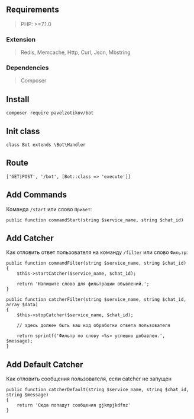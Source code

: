 ## Requirements
> PHP: >=7.1.0 

### Extension
> Redis, Memcache, Http, Curl, Json, Mbstring

### Dependencies
> Composer

## Install
```composer require pavelzotikov/bot```

## Init class
```
class Bot extends \Bot\Handler
```
## Route
```
['GET|POST', '/bot', [Bot::class => 'execute']]
```
## Add Commands
Команда `/start` или слово `Привет`:
```
public function commandStart(string $service_name, string $chat_id)
```
## Add Catcher
Как отловить ответ пользователя на команду `/filter` или слово `Фильтр`:
```
public function commandFilter(string $service_name, string $chat_id)
{
    $this->startCatcher($service_name, $chat_id);

    return 'Напишите слово для фильтрации обьвлений.';
}
```
```
public function catcherFilter(string $service_name, string $chat_id, array $data)
{
    $this->stopCatcher($service_name, $chat_id);

    // здесь должен быть ваш код обработки ответа пользователя

    return sprintf('Фильтр по слову «%s» успешно добавлен.', $message);
}
```
## Add Default Catcher
Как отловить сообщения пользователя, если catcher не запущен
```
public function catcherDefault(string $service_name, string $chat_id, string $message)
{
    return 'Сюда попадут сообщения gjkmpjkdfnz'
}
```
